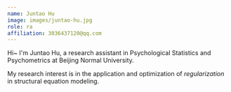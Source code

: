 ```yaml
---
name: Juntao Hu
image: images/juntao-hu.jpg
role: ra
affiliation: 3036437120@qq.com
---
```


Hi~ I'm Juntao Hu, a research assistant in Psychological Statistics and Psychometrics at Beijing Normal University.

My research interest is in the application and optimization of *regularization* in structural equation modeling.
